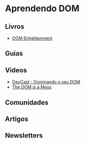 # Aprendendo DOM

## Livros
* [DOM Enlightenment](http://shop.oreilly.com/product/0636920027690.do)

## Guias

## Videos
* [DevCast - Dominando o seu DOM](http://www.youtube.com/watch?v=AWynR4aAn-4)
* [The DOM is a Mess](http://www.youtube.com/watch?v=dgI52y27O_I)

## Comunidades

## Artigos

## Newsletters

